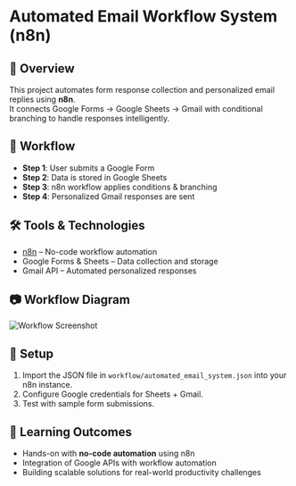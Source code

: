 
# Automated Email Workflow System (n8n)

## 📌 Overview
This project automates form response collection and personalized email replies using **n8n**.  
It connects Google Forms → Google Sheets → Gmail with conditional branching to handle responses intelligently.

## 🔄 Workflow
- **Step 1**: User submits a Google Form  
- **Step 2**: Data is stored in Google Sheets  
- **Step 3**: n8n workflow applies conditions & branching  
- **Step 4**: Personalized Gmail responses are sent  

## 🛠️ Tools & Technologies
- [n8n](https://n8n.io/) – No-code workflow automation  
- Google Forms & Sheets – Data collection and storage  
- Gmail API – Automated personalized responses  

## 📷 Workflow Diagram
![Workflow Screenshot](assets/workflow_screenshot.png)

## 🚀 Setup
1. Import the JSON file in `workflow/automated_email_system.json` into your n8n instance.  
2. Configure Google credentials for Sheets + Gmail.  
3. Test with sample form submissions.  

## 🎯 Learning Outcomes
- Hands-on with **no-code automation** using n8n  
- Integration of Google APIs with workflow automation  
- Building scalable solutions for real-world productivity challenges  
